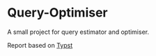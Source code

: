 # Query-Optimiser

A small project for query estimator and optimiser.

Report based on [Typst](https://github.com/typst/typst)
